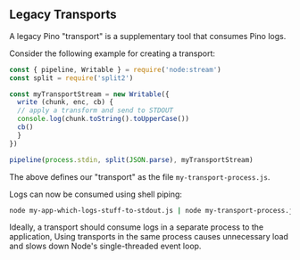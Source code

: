 ## Legacy Transports

A legacy Pino "transport" is a supplementary tool that consumes Pino logs.

Consider the following example for creating a transport:

```js
const { pipeline, Writable } = require('node:stream')
const split = require('split2')

const myTransportStream = new Writable({
  write (chunk, enc, cb) {
  // apply a transform and send to STDOUT
  console.log(chunk.toString().toUpperCase())
  cb()
  }
})

pipeline(process.stdin, split(JSON.parse), myTransportStream)
```

The above defines our "transport" as the file `my-transport-process.js`.

Logs can now be consumed using shell piping:

```sh
node my-app-which-logs-stuff-to-stdout.js | node my-transport-process.js
```

Ideally, a transport should consume logs in a separate process to the application,
Using transports in the same process causes unnecessary load and slows down
Node's single-threaded event loop.

